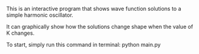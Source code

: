 This is an interactive program that shows wave function solutions to a 
simple harmonic oscillator. 

It can graphically show how the solutions change shape when the value of K
changes.

To start, simply run this command in terminal: python main.py
